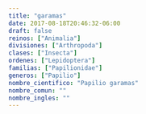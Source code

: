 ```yaml
---
title: "garamas"
date: 2017-08-18T20:46:32-06:00
draft: false
reinos: ["Animalia"]
divisiones: ["Arthropoda"]
clases: ["Insecta"]
ordenes: ["Lepidoptera"]
familias: ["Papilionidae"]
generos: ["Papilio"]
nombre_cientifico: "Papilio garamas"
nombre_comun: ""
nombre_ingles: ""
---
```


